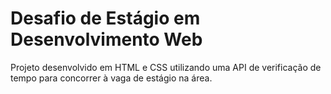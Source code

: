 # Desafio de Estágio em Desenvolvimento Web

Projeto desenvolvido em HTML e CSS utilizando uma API de verificação de tempo para concorrer à vaga de estágio na área.
